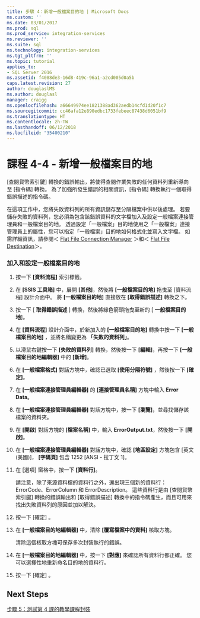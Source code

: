 ```yaml
---
title: 步驟 4：新增一般檔案目的地 | Microsoft Docs
ms.custom: ''
ms.date: 03/01/2017
ms.prod: sql
ms.prod_service: integration-services
ms.reviewer: ''
ms.suite: sql
ms.technology: integration-services
ms.tgt_pltfrm: ''
ms.topic: tutorial
applies_to:
- SQL Server 2016
ms.assetid: f4088de3-16d8-419c-96a1-a2cd005d0a5b
caps.latest.revision: 27
author: douglaslMS
ms.author: douglasl
manager: craigg
ms.openlocfilehash: a66649974ee1821388ad362aedb14cfd1d20f1c7
ms.sourcegitcommit: cc46afa12e890edbc1733febeec87438d6051bf9
ms.translationtype: HT
ms.contentlocale: zh-TW
ms.lasthandoff: 06/12/2018
ms.locfileid: "35400210"
---
```

# <a name="lesson-4-4---adding-a-flat-file-destination"></a>課程 4-4 - 新增一般檔案目的地
[查閱貨幣索引鍵] 轉換的錯誤輸出，將使得查閱作業失敗的任何資料列重新導向至 [指令碼] 轉換。 為了加強所發生錯誤的相關資訊，[指令碼] 轉換執行一個取得錯誤描述的指令碼。  
  
在這項工作中，您將失敗資料列的所有資訊儲存至分隔檔案中供以後處理。 若要儲存失敗的資料列，您必須為包含該錯誤資料的文字檔加入及設定一般檔案連接管理員和一般檔案目的地。 透過設定「一般檔案」目的地使用之「一般檔案」連接管理員上的屬性，您可以指定「一般檔案」目的地如何格式化並寫入文字檔。 如需詳細資訊，請參閱＜ [Flat File Connection Manager](../integration-services/connection-manager/flat-file-connection-manager.md) ＞和＜ [Flat File Destination](../integration-services/data-flow/flat-file-destination.md)＞。  
  
### <a name="to-add-and-configure-a-flat-file-destination"></a>加入和設定一般檔案目的地  
  
1.  按一下 **[資料流程]** 索引標籤。  
  
2.  在 **[SSIS 工具箱]** 中，展開 **[其他]**，然後將 **[一般檔案目的地]** 拖曳至 [資料流程] 設計介面中。 將 **[一般檔案目的地]** 直接放在 **[取得錯誤描述]** 轉換之下。  
  
3.  按一下 [ **取得錯誤描述** ] 轉換，然後將綠色箭頭拖曳至新的 [ **一般檔案目的地**]。  
  
4.  在 **[資料流程]** 設計介面中，於新加入的 **[一般檔案目的地]** 轉換中按一下 **[一般檔案目的地]** ，並將名稱變更為 **「失敗的資料列」**。  
  
5.  以滑鼠右鍵按一下 **[失敗的資料列]** 轉換，然後按一下 **[編輯]**，再按一下 **[一般檔案目的地編輯器]** 中的 **[新增]**。  
  
6.  在 **[一般檔案格式]** 對話方塊中，確認已選取 **[使用分隔符號]** ，然後按一下 **[確定]**。  
  
7.  在 **[一般檔案連接管理員編輯器]** 的 **[連接管理員名稱]** 方塊中輸入 **Error Data**。  
  
8.  在 **[一般檔案連接管理員編輯器]** 對話方塊中，按一下 **[瀏覽]**，並尋找儲存該檔案的資料夾。  
  
9. 在 **[開啟]** 對話方塊的 **[檔案名稱]** 中，輸入 **ErrorOutput.txt**，然後按一下 **[開啟]**。  
  
10. 在 **[一般檔案連接管理員編輯器]** 對話方塊中，確認 **[地區設定]** 方塊包含 [英文 (美國)]， **[字碼頁]** 包含 1252 [ANSI - 拉丁文 1]。  
  
11. 在 [選項] 窗格中，按一下 **[資料行]**。  
  
    請注意，除了來源資料檔的資料行之外，還出現三個新的資料行：ErrorCode、ErrorColumn 和 ErrorDescription。 這些資料行是由 [查閱貨幣索引鍵] 轉換的錯誤輸出和 [取得錯誤描述] 轉換中的指令碼產生，而且可用來找出失敗資料列的原因並加以解決。  
  
12. 按一下 [確定] 。  
  
13. 在 **[一般檔案目的地編輯器]** 中，清除 **[覆寫檔案中的資料]** 核取方塊。  
  
    清除這個核取方塊可保存多次封裝執行的錯誤。  
  
14. 在 **[一般檔案目的地編輯器]** 中，按一下 **[對應]** 來確認所有資料行都正確。 您可以選擇性地重新命名目的地的資料行。  
  
15. 按一下 [確定] 。  
  
## <a name="next-steps"></a>Next Steps  
[步驟 5：測試第 4 課的教學課程封裝](../integration-services/lesson-4-5-testing-the-lesson-4-tutorial-package.md)  
  
  
  
